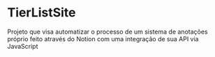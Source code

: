 # TierListSite
Projeto que visa automatizar o processo de um sistema de anotações próprio feito através do Notion com uma integração de sua API via JavaScript
